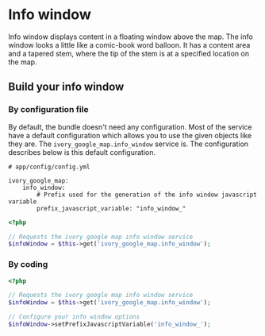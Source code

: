 # Info window

Info window displays content in a floating window above the map. 
The info window looks a little like a comic-book word balloon. 
It has a content area and a tapered stem, where the tip of the stem is at a specified location on the map.

## Build your info window

### By configuration file

By default, the bundle doesn't need any configuration. Most of the service have a default configuration which allows you to use the given objects like they are.
The ``ivory_google_map.info_window`` service is. The configuration describes below is this default configuration.

```
# app/config/config.yml

ivory_google_map:
    info_window:
        # Prefix used for the generation of the info window javascript variable
        prefix_javascript_variable: "info_window_"
```

``` php
<?php

// Requests the ivory google map info window service
$infoWindow = $this->get('ivory_google_map.info_window');
```

### By coding

``` php
<?php

// Requests the ivory google map info window service
$infoWindow = $this->get('ivory_google_map.info_window');

// Configure your info window options
$infoWindow->setPrefixJavascriptVariable('info_window_');
```
